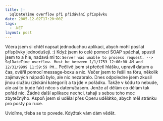 ```yaml
---
title: |-
  SqlDateTime overflow při přidávání příspěvku
date: 2005-12-02T17:20:00Z
tags:
  - .NET
layout: post
---
```

Včera jsem si chtěl napsat jednoduchou aplikaci, abych mohl posílat příspěvky jednodušeji. :) Když jsem to celé pomocí SOAP spáchal, spustil jsem to a hle, nadavá mi to: `Server was unable to process request. --> SqlDateTime overflow. Must be between 1/1/1753 12:00:00 AM and 12/31/9999 11:59:59 PM.`. Pečlivě jsem si přečetl hlášku, upravil datum a čas, ověřil pomocí message-boxu a nic. Večer jsem to řešil na fóru, několik zajímavých nápadů bylo, ale nic nezabralo. Dnes odpoledne jsem zkusil jinou službu (získání kategorií) a ta jde v pořádku. Takže v kódu to nebude, ale asi to bude fakt něco s datem/časem. Jenže ať dělám co dělám tak pořád nic. Žádné další aplikace nechci, tahaji s sebou toho moc zbytečnýho. Aspoň jsem si udělal přes Operu udělátko, abych měl stránku pro posty po ruce.

Uvidíme, třeba se to povede. Kdyžtak vám dám vědět.